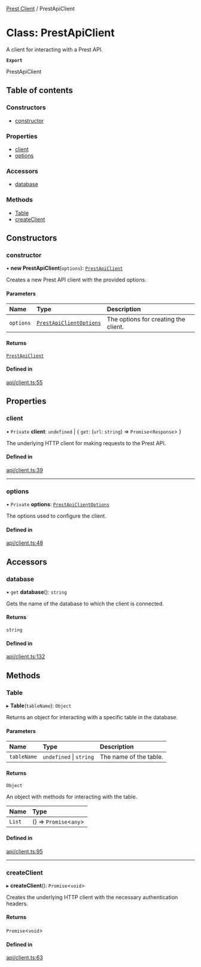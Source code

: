 [Prest Client](../README.md) / PrestApiClient

# Class: PrestApiClient

A client for interacting with a Prest API.

**`Export`**

PrestApiClient

## Table of contents

### Constructors

- [constructor](PrestApiClient.md#constructor)

### Properties

- [client](PrestApiClient.md#client)
- [options](PrestApiClient.md#options)

### Accessors

- [database](PrestApiClient.md#database)

### Methods

- [Table](PrestApiClient.md#table)
- [createClient](PrestApiClient.md#createclient)

## Constructors

### constructor

• **new PrestApiClient**(`options`): [`PrestApiClient`](PrestApiClient.md)

Creates a new Prest API client with the provided options.

#### Parameters

| Name | Type | Description |
| :------ | :------ | :------ |
| `options` | [`PrestApiClientOptions`](../interfaces/PrestApiClientOptions.md) | The options for creating the client. |

#### Returns

[`PrestApiClient`](PrestApiClient.md)

#### Defined in

[api/client.ts:55](https://github.com/pgEdge/prest-client/blob/269f4a6/src/api/client.ts#L55)

## Properties

### client

• `Private` **client**: `undefined` \| \{ `get`: (`url`: `string`) => `Promise`\<`Response`\>  }

The underlying HTTP client for making requests to the Prest API.

#### Defined in

[api/client.ts:39](https://github.com/pgEdge/prest-client/blob/269f4a6/src/api/client.ts#L39)

___

### options

• `Private` **options**: [`PrestApiClientOptions`](../interfaces/PrestApiClientOptions.md)

The options used to configure the client.

#### Defined in

[api/client.ts:48](https://github.com/pgEdge/prest-client/blob/269f4a6/src/api/client.ts#L48)

## Accessors

### database

• `get` **database**(): `string`

Gets the name of the database to which the client is connected.

#### Returns

`string`

#### Defined in

[api/client.ts:132](https://github.com/pgEdge/prest-client/blob/269f4a6/src/api/client.ts#L132)

## Methods

### Table

▸ **Table**(`tableName`): `Object`

Returns an object for interacting with a specific table in the database.

#### Parameters

| Name | Type | Description |
| :------ | :------ | :------ |
| `tableName` | `undefined` \| `string` | The name of the table. |

#### Returns

`Object`

An object with methods for interacting with the table.

| Name | Type |
| :------ | :------ |
| `List` | () => `Promise`\<`any`\> |

#### Defined in

[api/client.ts:95](https://github.com/pgEdge/prest-client/blob/269f4a6/src/api/client.ts#L95)

___

### createClient

▸ **createClient**(): `Promise`\<`void`\>

Creates the underlying HTTP client with the necessary authentication headers.

#### Returns

`Promise`\<`void`\>

#### Defined in

[api/client.ts:63](https://github.com/pgEdge/prest-client/blob/269f4a6/src/api/client.ts#L63)
